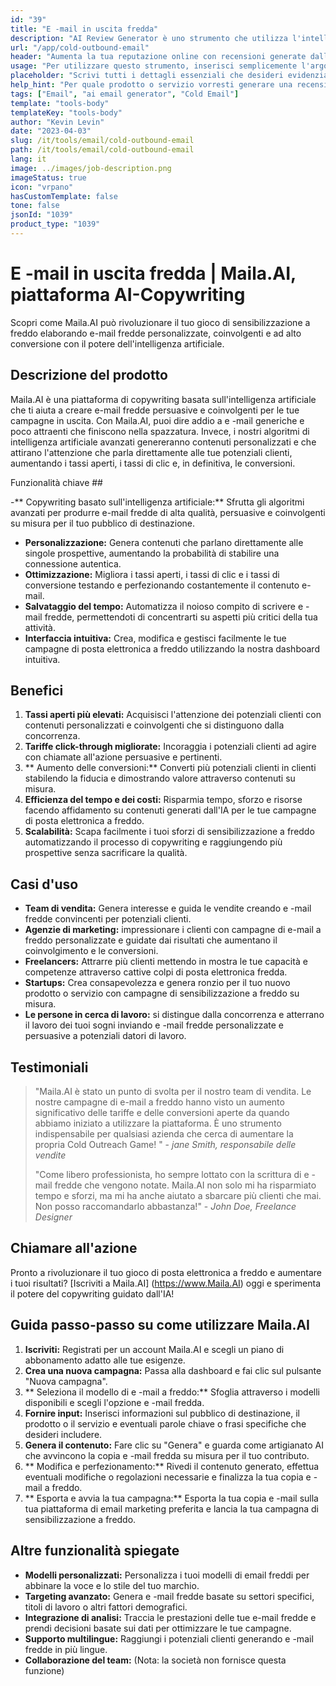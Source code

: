 ```yaml
---
id: "39"
title: "E -mail in uscita fredda"
description: "AI Review Generator è uno strumento che utilizza l'intelligenza artificiale per creare recensioni autentiche e persuasive per prodotti o servizi.  Risparmia tempo e fatica generando recensioni realistiche, coerenti e coinvolgenti basate su un determinato argomento o parole chiave per migliorare la presenza e la credibilità online."
url: "/app/cold-outbound-email"
header: "Aumenta la tua reputazione online con recensioni generate dall'IA."
usage: "Per utilizzare questo strumento, inserisci semplicemente l'argomento, le parole chiave e le caratteristiche chiave del prodotto o del servizio.  Il generatore di revisione AI creerà quindi una revisione ben strutturata, unica e persuasiva in base al tuo contributo."
placeholder: "Scrivi tutti i dettagli essenziali che desideri evidenziare nella recensione, ad esempio: \ n \ n punti chiave: \ n \ n1.  Ottimo servizio clienti \ N2.  Prodotto di alta qualità \ N3.  Spedizione veloce \ n \ n Parole chiave: servizio clienti, qualità del prodotto, spedizione \ n \ n"
help_hint: "Per quale prodotto o servizio vorresti generare una recensione?  Immettere alcune parole chiave relative all'argomento e creeremo una revisione avvincente in base al tuo input.  Si consiglia di elencare i punti chiave che si desidera evidenziare nella recensione."
tags: ["Email", "ai email generator", "Cold Email"]
template: "tools-body"
templateKey: "tools-body"
author: "Kevin Levin"
date: "2023-04-03"
slug: /it/tools/email/cold-outbound-email
path: /it/tools/email/cold-outbound-email
lang: it
image: ../images/job-description.png
imageStatus: true
icon: "vrpano"
hasCustomTemplate: false
tone: false
jsonId: "1039"
product_type: "1039"
---
```


# E -mail in uscita fredda | Maila.AI, piattaforma AI-Copywriting

Scopri come Maila.AI può rivoluzionare il tuo gioco di sensibilizzazione a freddo elaborando e-mail fredde personalizzate, coinvolgenti e ad alto conversione con il potere dell'intelligenza artificiale.

## Descrizione del prodotto

Maila.AI è una piattaforma di copywriting basata sull'intelligenza artificiale che ti aiuta a creare e-mail fredde persuasive e coinvolgenti per le tue campagne in uscita. Con Maila.AI, puoi dire addio a e -mail generiche e poco attraenti che finiscono nella spazzatura. Invece, i nostri algoritmi di intelligenza artificiale avanzati genereranno contenuti personalizzati e che attirano l'attenzione che parla direttamente alle tue potenziali clienti, aumentando i tassi aperti, i tassi di clic e, in definitiva, le conversioni.

Funzionalità chiave ##

-** Copywriting basato sull'intelligenza artificiale:** Sfrutta gli algoritmi avanzati per produrre e-mail fredde di alta qualità, persuasive e coinvolgenti su misura per il tuo pubblico di destinazione.

- **Personalizzazione:** Genera contenuti che parlano direttamente alle singole prospettive, aumentando la probabilità di stabilire una connessione autentica.
- **Ottimizzazione:** Migliora i tassi aperti, i tassi di clic e i tassi di conversione testando e perfezionando costantemente il contenuto e-mail.
- **Salvataggio del tempo:** Automatizza il noioso compito di scrivere e -mail fredde, permettendoti di concentrarti su aspetti più critici della tua attività.
- **Interfaccia intuitiva:** Crea, modifica e gestisci facilmente le tue campagne di posta elettronica a freddo utilizzando la nostra dashboard intuitiva.

## Benefici

1. **Tassi aperti più elevati:** Acquisisci l'attenzione dei potenziali clienti con contenuti personalizzati e coinvolgenti che si distinguono dalla concorrenza.
2. **Tariffe click-through migliorate:** Incoraggia i potenziali clienti ad agire con chiamate all'azione persuasive e pertinenti.
3. ** Aumento delle conversioni:** Converti più potenziali clienti in clienti stabilendo la fiducia e dimostrando valore attraverso contenuti su misura.
4. **Efficienza del tempo e dei costi:** Risparmia tempo, sforzo e risorse facendo affidamento su contenuti generati dall'IA per le tue campagne di posta elettronica a freddo.
5. **Scalabilità:** Scapa facilmente i tuoi sforzi di sensibilizzazione a freddo automatizzando il processo di copywriting e raggiungendo più prospettive senza sacrificare la qualità.

## Casi d'uso

- **Team di vendita:** Genera interesse e guida le vendite creando e -mail fredde convincenti per potenziali clienti.
- **Agenzie di marketing:** impressionare i clienti con campagne di e-mail a freddo personalizzate e guidate dai risultati che aumentano il coinvolgimento e le conversioni.
- **Freelancers:** Attrarre più clienti mettendo in mostra le tue capacità e competenze attraverso cattive colpi di posta elettronica fredda.
- **Startups:** Crea consapevolezza e genera ronzio per il tuo nuovo prodotto o servizio con campagne di sensibilizzazione a freddo su misura.
- **Le persone in cerca di lavoro:** si distingue dalla concorrenza e atterrano il lavoro dei tuoi sogni inviando e -mail fredde personalizzate e persuasive a potenziali datori di lavoro.

## Testimoniali

> "Maila.AI è stato un punto di svolta per il nostro team di vendita. Le nostre campagne di e-mail a freddo hanno visto un aumento significativo delle tariffe e delle conversioni aperte da quando abbiamo iniziato a utilizzare la piattaforma. È uno strumento indispensabile per qualsiasi azienda che cerca di aumentare la propria Cold Outreach Game! " - _jane Smith, responsabile delle vendite_
>
> "Come libero professionista, ho sempre lottato con la scrittura di e -mail fredde che vengono notate. Maila.AI non solo mi ha risparmiato tempo e sforzi, ma mi ha anche aiutato a sbarcare più clienti che mai. Non posso raccomandarlo abbastanza!" - _John Doe, Freelance Designer_

## Chiamare all'azione

Pronto a rivoluzionare il tuo gioco di posta elettronica a freddo e aumentare i tuoi risultati? [Iscriviti a Maila.AI] (https://www.Maila.AI) oggi e sperimenta il potere del copywriting guidato dall'IA!

## Guida passo-passo su come utilizzare Maila.AI

1. **Iscriviti:** Registrati per un account Maila.AI e scegli un piano di abbonamento adatto alle tue esigenze.
2. **Crea una nuova campagna:** Passa alla dashboard e fai clic sul pulsante "Nuova campagna".
3. ** Seleziona il modello di e -mail a freddo:** Sfoglia attraverso i modelli disponibili e scegli l'opzione e -mail fredda.
4. **Fornire input:** Inserisci informazioni sul pubblico di destinazione, il prodotto o il servizio e eventuali parole chiave o frasi specifiche che desideri includere.
5. **Genera il contenuto:** Fare clic su "Genera" e guarda come artigianato AI che avvincono la copia e -mail fredda su misura per il tuo contributo.
6. ** Modifica e perfezionamento:** Rivedi il contenuto generato, effettua eventuali modifiche o regolazioni necessarie e finalizza la tua copia e -mail a freddo.
7. ** Esporta e avvia la tua campagna:** Esporta la tua copia e -mail sulla tua piattaforma di email marketing preferita e lancia la tua campagna di sensibilizzazione a freddo.

## Altre funzionalità spiegate

- **Modelli personalizzati:** Personalizza i tuoi modelli di email freddi per abbinare la voce e lo stile del tuo marchio.
- **Targeting avanzato:** Genera e -mail fredde basate su settori specifici, titoli di lavoro o altri fattori demografici.
- **Integrazione di analisi:** Traccia le prestazioni delle tue e-mail fredde e prendi decisioni basate sui dati per ottimizzare le tue campagne.
- **Supporto multilingue:** Raggiungi i potenziali clienti generando e -mail fredde in più lingue.
- **Collaborazione del team:** (Nota: la società non fornisce questa funzione)
